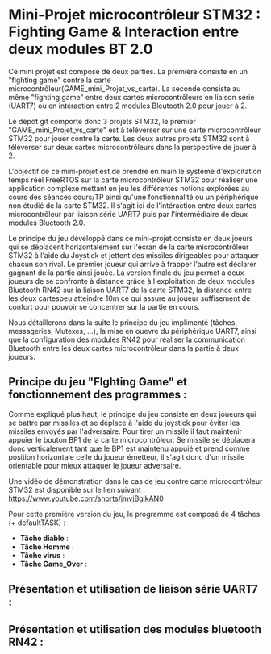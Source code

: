 # Mini-Projet microcontrôleur STM32 : Fighting Game & Interaction entre deux modules BT 2.0

Ce mini projet est composé de deux parties. La première consiste en un "fighting game" contre la carte microcontrôleur(GAME_mini_Projet_vs_carte). 
La seconde consiste au même "fighting game" entre deux cartes microcontrôleurs en liaison série (UART7) ou en intéraction entre 2 modules Bleutooth 2.0 pour jouer à 2.

Le dépôt git comporte donc 3 projets STM32, le premier "GAME_mini_Projet_vs_carte" est à téléverser sur une carte microcontrôleur STM32 pour jouer contre la carte. Les deux autres projets STM32 sont à téléverser sur deux cartes microcontrôleurs dans la perspective de jouer à 2.

L'objectif de ce mini-projet est de prendre en main le système d'exploitation temps réel FreeRTOS sur la carte microcontrôleur STM32 pour réaliser une application complexe mettant en jeu les différentes notions explorées au cours des séances cours/TP ainsi qu'une fonctionnalité ou un périphérique non étudié de la carte STM32. Il s'agit ici de l'intéraction entre deux cartes microcontrôleur par liaison série UART7 puis par l'intermédiaire de deux modules Bluetooth 2.0.

Le principe du jeu développé dans ce mini-projet consiste en deux joeurs qui se déplacent horizontalement sur l'écran de la carte microcontrôleur STM32 à l'aide du Joystick et jettent des missiles dirigeables pour attaquer chacun son rival. Le premier joueur qui arrive à frapper l'autre est déclarer gagnant de la partie ainsi jouée. La version finale du jeu permet à deux joueurs de se confronte à distance grâce à l'exploitation de deux modules Bluetooth RN42 sur la liaison UART7 de la carte STM32, la distance entre les deux cartespeu atteindre 10m ce qui assure au joueur suffisement de confort pour pouvoir se concentrer sur la partie en cours.

Nous détaillerons dans la suite le principe du jeu implimenté (tâches, messageries, Mutexes, ...), la mise en ouevre du périphérique UART7, ainsi que la configuration des modules RN42 pour réaliser la communication Bluetooth entre les deux cartes microcontrôleur dans la partie à deux joueurs.

## Principe du jeu "FIghting Game" et fonctionnement des programmes :

Comme expliqué plus haut, le principe du jeu consiste en deux joueurs qui se battre par missiles et se déplace à l'aide du joystick pour éviter les missiles envoyés par l'adversaire. Pour tirer un missile il faut maintenir appuier le bouton BP1 de la carte microcontrôleur. Se missile se déplacera donc verticalement tant que le BP1 est maintenu appuié et prend comme position horizontale celle du joueur émetteur, il s'agit donc d'un missile orientable pour mieux attaquer le joueur adversaire.

Une vidéo de démonstration dans le cas de jeu contre carte microcontrôleur STM32 est disponible sur le lien suivant : https://www.youtube.com/shorts/jmvjBglkAN0

Pour cette première version du jeu, le programme est composé de 4 tâches (+ defaultTASK) : 
- **Tâche diable** :
- **Tâche Homme** :
- **Tâche virus** :
- **Tâche Game_Over** :  




## Présentation et utilisation de liaison série UART7 : 

## Présentation et utilisation des modules bluetooth RN42 :

 
 
